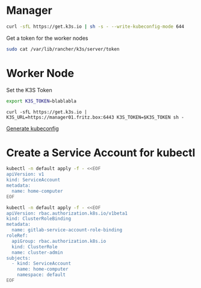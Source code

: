 
# Manager

```bash
curl -sfL https://get.k3s.io | sh -s - --write-kubeconfig-mode 644
```

Get a token for the worker nodes

```bash
sudo cat /var/lib/rancher/k3s/server/token
```


# Worker Node

Set the K3S Token

```bash
export K3S_TOKEN=blablabla
```


```
curl -sfL https://get.k3s.io | K3S_URL=https://manager01.fritz.box:6443 K3S_TOKEN=$K3S_TOKEN sh -
```

[Generate kubeconfig](https://docs.d2iq.com/dkp/kommander/2.0/clusters/attach-cluster/generate-kubeconfig/)

# Create a Service Account for kubectl
```bash
kubectl -n default apply -f - <<EOF
apiVersion: v1
kind: ServiceAccount
metadata:
  name: home-computer
EOF

kubectl -n default apply -f - <<EOF
apiVersion: rbac.authorization.k8s.io/v1beta1
kind: ClusterRoleBinding
metadata:
  name: gitlab-service-account-role-binding
roleRef:
  apiGroup: rbac.authorization.k8s.io
  kind: ClusterRole
  name: cluster-admin
subjects:
  - kind: ServiceAccount
    name: home-computer
    namespace: default
EOF
```
